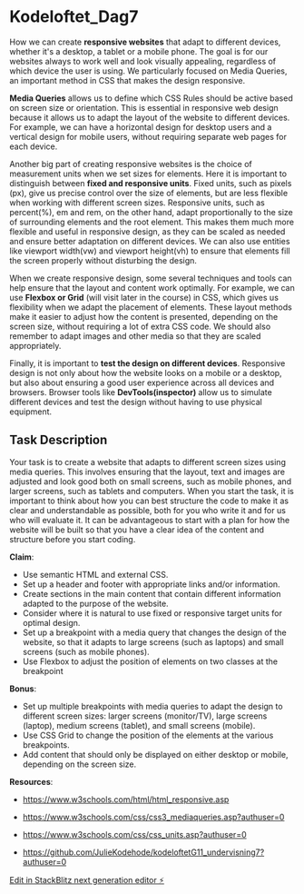 # Kodeloftet_Dag7

How we can create **responsive websites** that adapt to different devices, whether it's a desktop, a tablet or a mobile phone. The goal is for our websites always to work well and look visually appealing, regardless of which device the user is using. We particularly focused on Media Queries, an important method in CSS that makes the design responsive.

**Media Queries** allows us to define which CSS Rules should be active based on screen size or orientation. This is essential in responsive web design because it allows us to adapt the layout of the website to different devices. For example, we can have a horizontal design for desktop users and a vertical design for mobile users, without requiring separate web pages for each device.

Another big part of creating responsive websites is the choice of measurement units when we set sizes for elements. Here it is important to distinguish between **fixed and responsive units**. Fixed units, such as pixels (px), give us precise control over the size of elements, but are less flexible when working with different screen sizes. Responsive units, such as percent(%), em and rem, on the other hand, adapt proportionally to the size of surrounding elements and the root element. This makes them much more flexible and useful in responsive design, as they can be scaled as needed and ensure better adaptation on different devices. We can also use entities like viewport width(vw) and viewport height(vh) to ensure that elements fill the screen properly without disturbing the design.

When we create responsive design, some several techniques and tools can help ensure that the layout and content work optimally. For example, we can use **Flexbox or Grid** (will visit later in the course) in CSS, which gives us flexibility when we adapt the placement of elements. These layout methods make it easier to adjust how the content is presented, depending on the screen size, without requiring a lot of extra CSS code. We should also remember to adapt images and other media so that they are scaled appropriately.

Finally, it is important to **test the design on different devices**. Responsive design is not only about how the website looks on a mobile or a desktop, but also about ensuring a good user experience across all devices and browsers. Browser tools like **DevTools(inspector)** allow us to simulate different devices and test the design without having to use physical equipment.

Task Description
-------------------
Your task is to create a website that adapts to different screen sizes using media queries. This involves ensuring that the layout, text and images are adjusted and look good both on small screens, such as mobile phones, and larger screens, such as tablets and computers. When you start the task, it is important to think about how you can best structure the code to make it as clear and understandable as possible, both for you who write it and for us who will evaluate it. It can be advantageous to start with a plan for how the website will be built so that you have a clear idea of ​​the content and structure before you start coding.

**Claim**:
- Use semantic HTML and external CSS.
- Set up a header and footer with appropriate links and/or information.
- Create sections in the main content that contain different information adapted to the purpose of the website.
- Consider where it is natural to use fixed or responsive target units for optimal design.
- Set up a breakpoint with a media query that changes the design of the website, so that it adapts to large screens (such as laptops) and small screens (such as mobile phones).
- Use Flexbox to adjust the position of elements on two classes at the breakpoint
  
**Bonus**:
- Set up multiple breakpoints with media queries to adapt the design to different screen sizes: larger screens (monitor/TV), large screens (laptop), medium screens (tablet), and small screens (mobile).
- Use CSS Grid to change the position of the elements at the various breakpoints.
- Add content that should only be displayed on either desktop or mobile, depending on the screen size.

**Resources**:
- https://www.w3schools.com/html/html_responsive.asp
- https://www.w3schools.com/css/css3_mediaqueries.asp?authuser=0
- https://www.w3schools.com/css/css_units.asp?authuser=0

- https://github.com/JulieKodehode/kodeloftetG11_undervisning7?authuser=0

[Edit in StackBlitz next generation editor ⚡️](https://stackblitz.com/~/github.com/sharmababita/Kodeloftet_Dag7)

